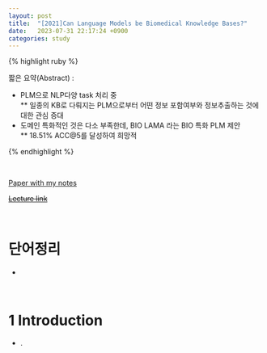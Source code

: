 ```yaml
---
layout: post
title:  "[2021]Can Language Models be Biomedical Knowledge Bases?"
date:   2023-07-31 22:17:24 +0900
categories: study
---
```







{% highlight ruby %}


짧은 요약(Abstract) :    
* PLM으로 NLP다양 task 처리 중  
** 일종의 KB로 다뤄지는 PLM으로부터 어떤 정보 포함여부와 정보추출하는 것에대한 관심 증대 
* 도메인 특화적인 것은 다소 부족한데, BIO LAMA 라는 BIO 특화  PLM 제안  
** 18.51% ACC@5를 달성하여 희망적  


{% endhighlight %}  

<br/>


[Paper with my notes]()  


[~~Lecture link~~]()  

<br/>

# 단어정리  
*  







<br/>

# 1 Introduction  
*  .  
